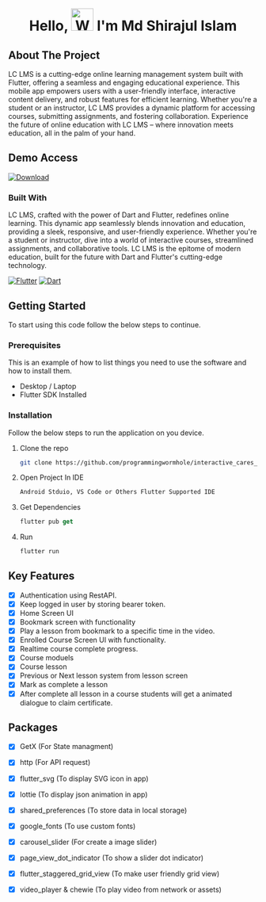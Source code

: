 <h1 align="center"> Hello, <img src="https://raw.githubusercontent.com/nixin72/nixin72/master/wave.gif" 
         alt="Waving hand animated gif"
         height="45"
         width="45" /> I'm Md Shirajul Islam</h1>


<!-- ABOUT THE PROJECT -->
## About The Project

LC LMS is a cutting-edge online learning management system built with Flutter, offering a seamless and engaging educational experience. This mobile app empowers users with a user-friendly interface, interactive content delivery, and robust features for efficient learning. Whether you're a student or an instructor, LC LMS provides a dynamic platform for accessing courses, submitting assignments, and fostering collaboration. Experience the future of online education with LC LMS – where innovation meets education, all in the palm of your hand.

<!-- Demo -->
## Demo Access
[![Download][Download]][Download-url]


### Built With

LC LMS, crafted with the power of Dart and Flutter, redefines online learning. This dynamic app seamlessly blends innovation and education, providing a sleek, responsive, and user-friendly experience. Whether you're a student or instructor, dive into a world of interactive courses, streamlined assignments, and collaborative tools. LC LMS is the epitome of modern education, built for the future with Dart and Flutter's cutting-edge technology.

[![Flutter][Flutter]][Flutter-url]
[![Dart][Dart]][Dart-url]

<!-- GETTING STARTED -->
## Getting Started
To start using this code follow the below steps to continue.

### Prerequisites

This is an example of how to list things you need to use the software and how to install them.
* Desktop / Laptop
* Flutter SDK Installed

### Installation

Follow the below steps to run the application on you device.

1. Clone the repo
   ```sh
   git clone https://github.com/programmingwormhole/interactive_cares_lms.git
   ```
2. Open Project In IDE
   ```sh
   Android Stduio, VS Code or Others Flutter Supported IDE
   ```
3. Get Dependencies 
   ```js
   flutter pub get
   ```
4. Run 
   ```js
   flutter run
   ```

<!-- ROADMAP -->
## Key Features
- [x] Authentication using RestAPI.
- [x] Keep logged in user by storing bearer token.
- [x] Home Screen UI
- [x] Bookmark screen with functionality
- [x] Play a lesson from bookmark to a specific time in the video.
- [x] Enrolled Course Screen UI with functionality.
- [x] Realtime course complete progress.
- [x] Course moduels
- [x] Course lesson
- [x] Previous or Next lesson system from lesson screen
- [x] Mark as complete a lesson
- [x] After complete all lesson in a course students will get a animated dialogue to claim certificate.

<!-- Package -->
## Packages
- [x] GetX (For State managment)
- [x] http (For API request)
- [x] flutter_svg (To display SVG icon in app)
- [x] lottie (To display json animation in app)
- [x] shared_preferences (To store data in local storage)
- [x] google_fonts (To use custom fonts)
- [x] carousel_slider (For create a image slider)
- [x] page_view_dot_indicator (To show a slider dot indicator)
- [x] flutter_staggered_grid_view (To make user friendly grid view)
- [x] video_player & chewie (To play video from network or assets)


<!-- MARKDOWN LINKS & IMAGES -->
<!-- https://www.markdownguide.org/basic-syntax/#reference-style-links -->
[Flutter]: https://camo.githubusercontent.com/b6d2d66adc138025ea9cdf8444cdc29a588c98d062c263f8651ba6b7ad46fef0/68747470733a2f2f696d672e736869656c64732e696f2f62616467652f466c75747465722d2532333032353639422e7376673f7374796c653d666f722d7468652d6261646765266c6f676f3d466c7574746572266c6f676f436f6c6f723d7768697465
[Flutter-url]: https://flutter.dev
[Dart]: https://camo.githubusercontent.com/a0a1ad90011aa02e7e6f32be4998b8843f0884eed20b575c8a2189859550824d/68747470733a2f2f696d672e736869656c64732e696f2f62616467652f646172742d2532333031373543322e7376673f7374796c653d666f722d7468652d6261646765266c6f676f3d64617274266c6f676f436f6c6f723d7768697465
[Dart-url]: https://dart.dev
[Download]: https://camo.envatousercontent.com/66cff805c4d35c74668291a51e21f978424565d9/68747470733a2f2f7261772e67697468756275736572636f6e74656e742e636f6d2f70726f6772616d6d696e67776f726d686f6c652f656e7661746f2f6d61696e2f64656d6f2e676966
[Download-url]: https://github.com
